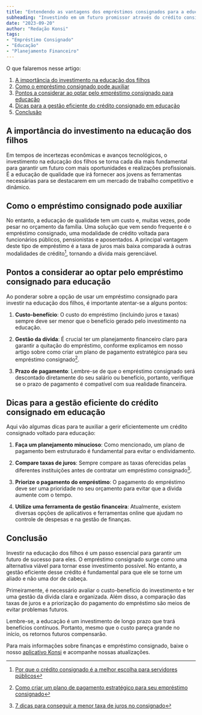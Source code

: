 ```yaml
---
title: "Entendendo as vantagens dos empréstimos consignados para a educação dos filhos"
subheading: "Investindo em um futuro promissor através do crédito consignado"
date: "2023-09-20"
author: "Redação Konsi"
tags:
- "Empréstimo Consignado"
- "Educação"
- "Planejamento Financeiro"
---
```


O que falaremos nesse artigo:
1. [A importância do investimento na educação dos filhos](#section1)
2. [Como o empréstimo consignado pode auxiliar](#section2)
3. [Pontos a considerar ao optar pelo empréstimo consignado para educação](#section3)
4. [Dicas para a gestão eficiente do crédito consignado em educação](#section4)
5. [Conclusão](#section5)

## A importância do investimento na educação dos filhos <a name="section1"></a>

Em tempos de incertezas econômicas e avanços tecnológicos, o investimento na educação dos filhos se torna cada dia mais fundamental para garantir um futuro com mais oportunidades e realizações profissionais. É a educação de qualidade que irá fornecer aos jovens as ferramentas necessárias para se destacarem em um mercado de trabalho competitivo e dinâmico.

## Como o empréstimo consignado pode auxiliar <a name="section2"></a>

No entanto, a educação de qualidade tem um custo e, muitas vezes, pode pesar no orçamento da família. Uma solução que vem sendo frequente é o empréstimo consignado, uma modalidade de crédito voltada para funcionários públicos, pensionistas e aposentados. A principal vantagem deste tipo de empréstimo é a taxa de juros mais baixa comparada à outras modalidades de crédito[^1^], tornando a dívida mais gerenciável.

## Pontos a considerar ao optar pelo empréstimo consignado para educação <a name="section3"></a>

Ao ponderar sobre a opção de usar um empréstimo consignado para investir na educação dos filhos, é importante atentar-se a alguns pontos:

1. **Custo-benefício**: O custo do empréstimo (incluindo juros e taxas) sempre deve ser menor que o benefício gerado pelo investimento na educação.

2. **Gestão da dívida**: É crucial ter um planejamento financeiro claro para garantir a quitação do empréstimo, conforme explicamos em nosso artigo sobre como criar um plano de pagamento estratégico para seu empréstimo consignado[^2^].

3. **Prazo de pagamento**: Lembre-se de que o empréstimo consignado será descontado diretamente do seu salário ou benefício, portanto, verifique se o prazo de pagamento é compatível com sua realidade financeira.

## Dicas para a gestão eficiente do crédito consignado em educação <a name="section4"></a>

Aqui vão algumas dicas para te auxiliar a gerir eficientemente um crédito consignado voltado para educação:

1. **Faça um planejamento minucioso**: Como mencionado, um plano de pagamento bem estruturado é fundamental para evitar o endividamento.

2. **Compare taxas de juros**: Sempre compare as taxas oferecidas pelas diferentes instituições antes de contratar um empréstimo consignado[^3^].

3. **Priorize o pagamento do empréstimo**: O pagamento do empréstimo deve ser uma prioridade no seu orçamento para evitar que a dívida aumente com o tempo.

4. **Utilize uma ferramenta de gestão financeira**: Atualmente, existem diversas opções de aplicativos e ferramentas online que ajudam no controle de despesas e na gestão de finanças.

## Conclusão <a name="section5"></a>

Investir na educação dos filhos é um passo essencial para garantir um futuro de sucesso para eles. O empréstimo consignado surge como uma alternativa viável para tornar esse investimento possível. No entanto, a gestão eficiente desse crédito é fundamental para que ele se torne um aliado e não uma dor de cabeça.

Primeiramente, é necessário avaliar o custo-benefício do investimento e ter uma gestão da dívida clara e organizada. Além disso, a comparação das taxas de juros e a priorização do pagamento do empréstimo são meios de evitar problemas futuros.

Lembre-se, a educação é um investimento de longo prazo que trará benefícios contínuos. Portanto, mesmo que o custo pareça grande no início, os retornos futuros compensarão.

[^1^]: [Por que o crédito consignado é a melhor escolha para servidores públicos](/por-que-o-crdito-consignado-a-melhor-escolha-para-servidores-pblicos.md)
[^2^]: [Como criar um plano de pagamento estratégico para seu empréstimo consignado](/como-criar-um-plano-de-pagamento-estratgico-para-seu-emprstimo-consignado.md)
[^3^]: [7 dicas para conseguir a menor taxa de juros no consignado](/7-dicas-para-conseguir-a-menor-taxa-de-juros-no-consignado.md)

Para mais informações sobre finanças e empréstimo consignado, baixe o nosso [aplicativo Konsi](https://example.com/download-app) e acompanhe nossas atualizações.